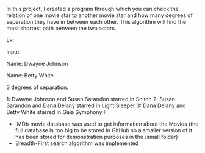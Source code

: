 In this project, I created a program through which you can check the relation of one movie star to another movie star and how many degrees of seperation they have in between each other. This algorithm will find the most shortest path between the two actors.

Ex:

Input-

Name: Dwayne Johnson

Name: Betty White

3 degrees of separation.

1: Dwayne Johnson and Susan Sarandon starred in Snitch
2: Susan Sarandon and Dana Delany starred in Light Sleeper
3: Dana Delany and Betty White starred in Gaia Symphony II



- IMDb movie database was used to get information about the Movies (the full database is too big to be stored in GitHub so a smaller version of it has been stored for demonstration purposes in the /small folder)
- Breadth-First search algorithm was implemented
